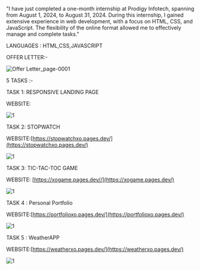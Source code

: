 "I have just completed a one-month internship at Prodigy Infotech, spanning from August 1, 2024, to August 31, 2024. During this internship, I gained extensive experience in web development, with a focus on HTML, CSS, and JavaScript. The flexibility of the online format allowed me to effectively manage and complete tasks."



LANGUAGES : HTML,CSS,JAVASCRIPT

OFFER LETTER:-

![Offer Letter_page-0001](https://github.com/user-attachments/assets/3118f211-7667-4606-9a39-de921730e9d2)

5 TASKS :-

TASK 1: RESPONSIVE LANDING PAGE

WEBSITE: 

![1](https://github.com/user-attachments/assets/bdbeaa3c-7a63-4cc8-a971-24708475c4e6)

TASK 2: STOPWATCH

WEBSITE:[https://stopwatchxo.pages.dev/](https://stopwatchxo.pages.dev/)

![1](https://github.com/user-attachments/assets/963eff92-f534-4447-a95c-bc9f94d364a9)

TASK 3: TIC-TAC-TOC GAME

WEBSITE: [https://xogame.pages.dev//](https://xogame.pages.dev/)

![1](https://github.com/user-attachments/assets/4cb0cbc7-3642-4b68-ae94-6ef5b705db5a)

TASK 4 : Personal Portfolio

WEBSITE:[https://portfolioxo.pages.dev/](https://portfolioxo.pages.dev/)

![1](https://github.com/user-attachments/assets/f84c2c66-54b1-4bd8-b4cc-62f24e49f444)

TASK 5 : WeatherAPP

WEBSITE:[https://weatherxo.pages.dev/](https://weatherxo.pages.dev/)

![1](https://github.com/user-attachments/assets/b2b9dab3-8dab-4499-a867-29fe16d601a6)


